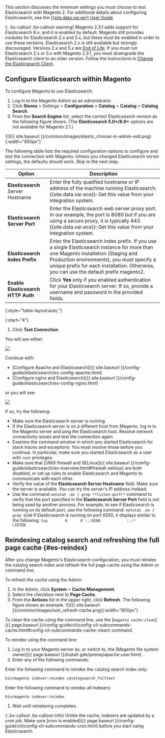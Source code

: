 This section discusses the minimum settings you must choose to test Elasticsearch with Magento 2.
For additional details about configuring Elasticsearch, see the [{{site.data.var.ee}} User Guide](http://docs.magento.com/m2/ee/user_guide/catalog/search-elasticsearch.html).

{: .bs-callout .bs-callout-warning}
Magento 2.3.1 adds support for Elasticsearch 6.x, and it is enabled by default.
Magento still provides modules for Elasticsearch 2.x and 5.x, but these must be enabled in order to use these versions.
Elasticsearch 2.x is still available but strongly discouraged. Versions 2.x and 5.x are [End of Life](https://www.elastic.co/support/eol).
If you must run Elasticsearch 2.x or 5.x with Magento 2.3.1, you must downgrade the Elasticsearch client to an older version.
Follow the instructions in [Change the Elasticsearch Client]({{page.baseurl}}/config-guide/elasticsearch/es-downgrade.html).

## Configure Elasticsearch within Magento

To configure Magento to use Elasticsearch:

1. Log in to the Magento Admin as an administrator.
1. Click **Stores** > Settings > **Configuration** > **Catalog** > **Catalog** > **Catalog Search**.
1. From the **Search Engine** list, select the correct Elasticsearch version as the following figure shows.
   (The **Elasticsearch 5.0+/6.0+** options are not available for Magento 2.1.)

![]({{ site.baseurl }}/common/images/elastic_choose-in-admin-es6.png){:width="650px"}

The following table lists the required configuration options to configure and test the connection with Magento.
Unless you changed Elasticsearch server settings, the defaults should work. Skip to the next step.

|Option|Description|
|--- |--- |
|**Elasticsearch** Server Hostname|Enter the fully qualified hostname or IP address of the machine running Elasticsearch. {{site.data.var.ece}}: Get this value from your integration system.|
|**Elasticsearch Server Port**|Enter the Elasticsearch web server proxy port. In our example, the port is 8080 but if you are using a secure proxy, it is typically 443. {{site.data.var.ece}}: Get this value from your integration system.|
|**Elasticsearch Index Prefix**|Enter the Elasticsearch index prefix. If you use a single Elasticsearch instance for more than one Magento installation (Staging and Production environments), you must specify a unique prefix for each installation. Otherwise, you can use the default prefix magento2.|
|**Enable Elasticsearch HTTP Auth**|Click **Yes** only if you enabled authentication for your Elasticsearch server. If so, provide a username and password in the provided fields.|
{:style="table-layout:auto;"}

{:start="4"}
1. Click **Test Connection**.

You will see either:

<img src="{{ site.baseurl }}/common/images/elastic_test-success.png">

Continue with:

* [Configure Apache and Elasticsearch]({{ site.baseurl }}/config-guide/elasticsearch/es-config-apache.html)
* [Configure nginx and Elasticsearch]({{ site.baseurl }}/config-guide/elasticsearch/es-config-nginx.html)

or you will see:

<img src="{{ site.baseurl }}/common/images/elastic_test-fail.png">

If so, try the following:

* Make sure the Elasticsearch server is running.
* If the Elasticsearch server is on a different host from Magento, log in to the Magento server and ping the Elasticsearch host. Resolve network connectivity issues and test the connection again.
* Examine the command window in which you started Elasticsearch for stack traces and exceptions. You must resolve those before you continue.
In particular, make sure you started Elasticsearch as a user with `root` privileges.
* Make sure that [UNIX firewall and SELinux]({{ site.baseurl }}/config-guide/elasticsearch/es-overview.html#firewall-selinux) are both disabled, or set up rules to enable Elasticsearch and Magento to communicate with each other.
* Verify the value of the **Elasticsearch Server Hostname** field. Make sure the server is available. You can try the server's IP address instead.
* Use the command `netstat -an | grep **listen-port**` command to verify that the port specified in the **Elasticsearch Server Port** field is not being used by another process.
  For example, to see if Elasticsearch is running on its default port, use the following command:
  `netstat -an | grep 9200`
  If Elasticsearch is running on port 9200, it displays similar to the following:
  `tcp        0      0 :::9200            :::*          LISTEN`

## Reindexing catalog search and refreshing the full page cache {#es-reindex}

After you change Magento's Elasticsearch configuration, you must reindex the catalog search index and refresh the full page cache using the Admin or command line.

To refresh the cache using the Admin:

1. In the Admin, click **System** > **Cache Management**.
1. Select the checkbox next to **Page Cache**.
1. From the **Actions** list in the upper right, click **Refresh**.
   The following figure shows an example.
   ![]({{ site.baseurl }}/common/images/solr_refresh-cache.png){:width="600px"}

To clean the cache using the command line, use the [`magento cache:clean`]({{ page.baseurl }}/config-guide/cli/config-cli-subcommands-cache.html#config-cli-subcommands-cache-clean) command.

To reindex using the command line:

1. Log in to your Magento server as, or switch to, the [Magento file system owner]({{ page.baseurl }}/install-gde/prereq/apache-user.html).
1. Enter any of the following commands:

Enter the following command to reindex the catalog search index only:

```bash
bin/magento indexer:reindex catalogsearch_fulltext
```

Enter the following command to reindex all indexers:

```bash
bin/magento indexer:reindex
```

1. Wait until reindexing completes.

{:.bs-callout .bs-callout-info}
Unlike the cache, indexers are updated by a cron job. Make sure [cron is enabled]({{ page.baseurl }}/config-guide/cli/config-cli-subcommands-cron.html) before you start using Elasticsearch.
